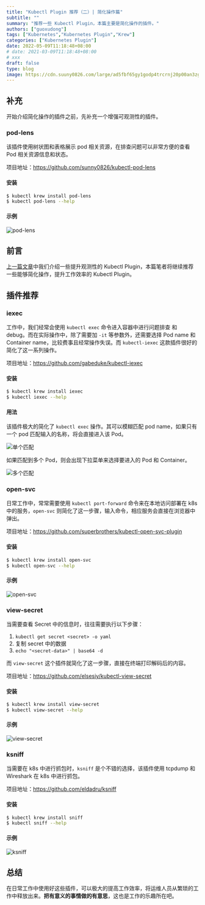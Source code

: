 ```yaml
---
title: "Kubectl Plugin 推荐（二）| 简化操作篇"
subtitle: ""
summary: "推荐一些 Kubectl Plugin，本篇主要是简化操作的插件。"
authors: ["guoxudong"]
tags: ["Kubernetes","Kubernetes Plugin","Krew"]
categories: ["Kubernetes Plugin"]
date: 2022-05-09T11:18:48+08:00
# date: 2021-03-09T11:18:48+08:00
# xxx
draft: false
type: blog
image: https://cdn.suuny0826.com/large/ad5fbf65gy1godp4trcrnj20p00an3zg.jpg
---
```

## 补充

开始介绍简化操作的插件之前，先补充一个增强可观测性的插件。

### pod-lens

该插件使用树状图和表格展示 pod 相关资源，在排查问题可以非常方便的查看 Pod 相关资源信息和状态。

项目地址：https://github.com/sunny0826/kubectl-pod-lens

#### 安装

```bash
$ kubectl krew install pod-lens
$ kubectl pod-lens --help
```

#### 示例

![pod-lens](https://cdn.suuny0826.com/large/ad5fbf65gy1godp0s6wj6j219014ugx8.jpg)

## 前言

[上一篇文章](../kubectl-plugin-recommended)中我们介绍一些提升观测性的 Kubectl Plugin，本篇笔者将继续推荐一些能够简化操作，提升工作效率的 Kubectl Plugin。

## 插件推荐

### iexec

工作中，我们经常会使用 `kubectl exec` 命令进入容器中进行问题排查 和 debug。而在实际操作中，除了需要加 `-it` 等参数外，还需要选择 Pod name 和 Container name，比较费事且经常操作失误。而 `kubectl-iexec` 这款插件很好的简化了这一系列操作。

项目地址：https://github.com/gabeduke/kubectl-iexec

#### 安装

```bash
$ kubectl krew install iexec
$ kubectl iexec --help
```

#### 用法

该插件极大的简化了 `kubectl exec` 操作。其可以模糊匹配 pod name，如果只有一个 pod 匹配输入的名称，将会直接进入该 Pod。

![单个匹配](https://cdn.suuny0826.com/large/ad5fbf65gy1godnu79ttxj20rs0fkq5e.jpg)

如果匹配到多个 Pod，则会出现下拉菜单来选择要进入的 Pod 和 Container。

![多个匹配](https://cdn.suuny0826.com/large/ad5fbf65gy1godnw22airj20pw0gajts.jpg)


### open-svc

日常工作中，常常需要使用 `kubectl port-forward` 命令来在本地访问部署在 k8s 中的服务，`open-svc` 则简化了这一步骤，输入命令，相应服务会直接在浏览器中弹出。

项目地址：https://github.com/superbrothers/kubectl-open-svc-plugin

#### 安装

```bash
$ kubectl krew install open-svc
$ kubectl open-svc --help
```

#### 示例

![open-svc](https://cdn.suuny0826.com/large/ad5fbf65gy1godnz8c836g20ok0aymzp.gif)


### view-secret

当需要查看 Secret 中的信息时，往往需要执行以下步骤：

1. `kubectl get secret <secret> -o yaml`
2. 复制 secret 中的数据
3. `echo "<secret-data>" | base64 -d`

而 `view-secret` 这个插件就简化了这一步骤，直接在终端打印解码后的内容。

项目地址：https://github.com/elsesiy/kubectl-view-secret

#### 安装

```bash
$ kubectl krew install view-secret
$ kubectl view-secret --help
```

#### 示例

![view-secret](https://cdn.suuny0826.com/large/ad5fbf65gy1godoks7qwbj20oa11oq9n.jpg)

### ksniff

当需要在 k8s 中进行抓包时，`ksniff` 是个不错的选择，该插件使用 tcpdump 和 Wireshark 在 k8s 中进行抓包。

项目地址：https://github.com/eldadru/ksniff

#### 安装

```bash
$ kubectl krew install sniff
$ kubectl sniff --help
```

#### 示例

![ksniff](https://cdn.suuny0826.com/large/ad5fbf65gy1godop5l1hqg21bp0oval7.gif)

## 总结

在日常工作中使用好这些插件，可以极大的提高工作效率，将运维人员从繁琐的工作中释放出来。**把有意义的事情做的有意思**，这也是工作的乐趣所在吧。